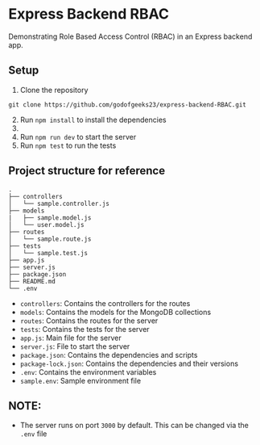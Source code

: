 # Express Backend RBAC

Demonstrating Role Based Access Control (RBAC) in an Express backend app.

## Setup

1. Clone the repository

```
git clone https://github.com/godofgeeks23/express-backend-RBAC.git
```

2. Run `npm install` to install the dependencies
3. 
4. Run `npm run dev` to start the server
5. Run `npm test` to run the tests


## Project structure for reference

```
.
├── controllers
│   └── sample.controller.js
├── models
|   ├── sample.model.js
│   └── user.model.js
├── routes
│   └── sample.route.js
├── tests
│   └── sample.test.js
├── app.js
├── server.js
├── package.json
├── README.md
└── .env
```

- `controllers`: Contains the controllers for the routes
- `models`: Contains the models for the MongoDB collections
- `routes`: Contains the routes for the server
- `tests`: Contains the tests for the server
- `app.js`: Main file for the server
- `server.js`: File to start the server
- `package.json`: Contains the dependencies and scripts
- `package-lock.json`: Contains the dependencies and their versions
- `.env`: Contains the environment variables
- `sample.env`: Sample environment file


## NOTE:

- The server runs on port `3000` by default. This can be changed via the `.env` file
